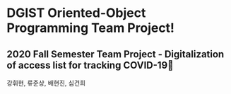 # DGIST Oriented-Object Programming Team Project!
## 2020 Fall Semester Team Project - Digitalization of access list for tracking COVID-19🦠


강휘현, 류준상, 배현진, 심건희
